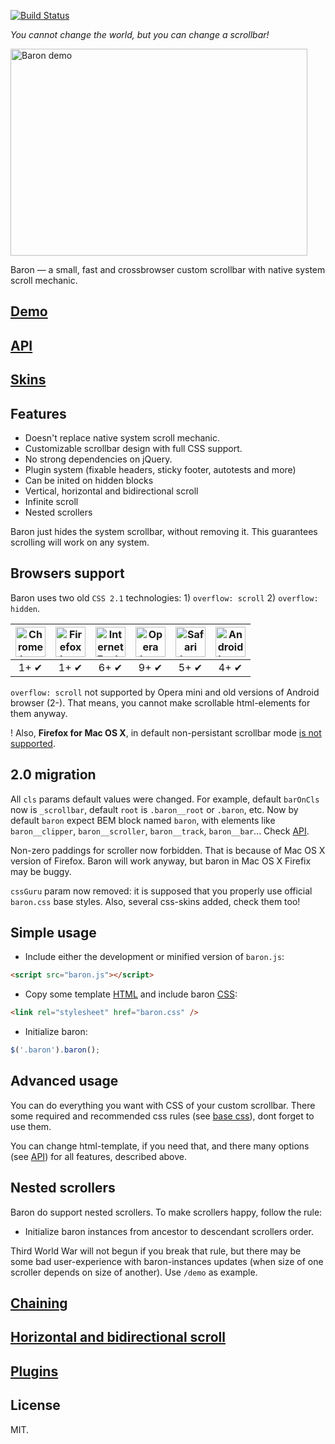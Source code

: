 [![Build Status](https://travis-ci.org/Diokuz/baron.svg)](https://travis-ci.org/Diokuz/baron)

*You cannot change the world, but you can change a scrollbar!*

<img src="http://diokuz.github.io/pics/demo.gif" width="475px" height="331px" alt="Baron demo">

Baron — a small, fast and crossbrowser custom scrollbar with native system scroll mechanic.

## [Demo](http://diokuz.github.io/baron/)

## [API](docs/api.md)

## [Skins](skins/)

## Features

- Doesn't replace native system scroll mechanic.
- Customizable scrollbar design with full CSS support.
- No strong dependencies on jQuery.
- Plugin system (fixable headers, sticky footer, autotests and more)
- Can be inited on hidden blocks
- Vertical, horizontal and bidirectional scroll
- Infinite scroll
- Nested scrollers

Baron just hides the system scrollbar, without removing it. This guarantees scrolling will work on any system.

## Browsers support

Baron uses two old `CSS 2.1` technologies: 1) `overflow: scroll` 2) `overflow: hidden`.

| <img src="http://diokuz.github.io/pics/chrome.png" width="48px" height="48px" alt="Chrome logo"> | <img src="http://diokuz.github.io/pics/firefox.png" width="48px" height="48px" alt="Firefox logo"> | <img src="http://diokuz.github.io/pics/ie.png" width="48px" height="48px" alt="Internet Explorer logo"> | <img src="http://diokuz.github.io/pics/opera.png" width="48px" height="48px" alt="Opera logo"> | <img src="http://diokuz.github.io/pics/safari.png" width="48px" height="48px" alt="Safari logo"> | <img src="http://diokuz.github.io/pics/android.png" width="48px" height="48px" alt="Android browser logo"> |
|:---:|:---:|:---:|:---:|:---:|:---:|
| 1+ ✔ | 1+ ✔ | 6+ ✔ | 9+ ✔ | 5+ ✔ | 4+ ✔ |

`overflow: scroll` not supported by Opera mini and old versions of Android browser (2-). That means, you cannot make scrollable html-elements for them anyway.

! Also, **Firefox for Mac OS X**, in default non-persistant scrollbar mode [is not supported](https://github.com/Diokuz/baron/issues/110).

## 2.0 migration

All `cls` params default values were changed. For example, default `barOnCls` now is `_scrollbar`, default `root` is `.baron__root` or `.baron`, etc. Now by default `baron` expect BEM block named `baron`, with elements like `baron__clipper`, `baron__scroller`, `baron__track`, `baron__bar`... Check [API](docs/api.md).

Non-zero paddings for scroller now forbidden. That is because of Mac OS X version of Firefox. Baron will work anyway, but baron in Mac OS X Firefix may be buggy.

`cssGuru` param now removed: it is supposed that you properly use official `baron.css` base styles. Also, several css-skins added, check them too!

## Simple usage

* Include either the development or minified version of `baron.js`:

```html
<script src="baron.js"></script>
```

* Copy some template [HTML](skins/) and include baron [CSS](skins/styles.css):

```html
<link rel="stylesheet" href="baron.css" />
```

* Initialize baron:

```js
$('.baron').baron();
```

## Advanced usage

You can do everything you want with CSS of your custom scrollbar. There some required and recommended css rules (see [base css](baron.css)), dont forget to use them.

You can change html-template, if you need that, and there many options (see [API](docs/api.md)) for all features, described above.

## Nested scrollers

Baron do support nested scrollers. To make scrollers happy, follow the rule:

* Initialize baron instances from ancestor to descendant scrollers order.

Third World War will not begun if you break that rule, but there may be some bad user-experience with baron-instances updates (when size of one scroller depends on size of another). Use `/demo` as example.

## [Chaining](docs/chaining.md)

## [Horizontal and bidirectional scroll](docs/bidir.md)

## [Plugins](docs/plugins.md)

## License

MIT.
